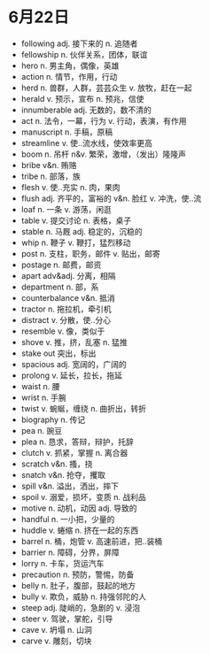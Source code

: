 # 6月22日

- following adj. 接下来的 n. 追随者
- fellowship n. 伙伴关系，团体，联谊
- hero n. 男主角，偶像，英雄
- action n. 情节，作用，行动
- herd n. 兽群，人群，芸芸众生 v. 放牧，赶在一起
- herald v. 预示，宣布 n. 预兆，信使
- innumberable adj. 无数的，数不清的
- act n. 法令，一幕，行为 v. 行动，表演，有作用
- manuscript n. 手稿，原稿
- streamline v. 使..流水线，使效率更高
- boom n. 吊杆 n&v. 繁荣，激增，（发出）隆隆声
- bribe v&n. 贿赂
- tribe n. 部落，族
- flesh v. 使..充实 n. 肉，果肉
- flush adj. 齐平的，富裕的 v&n. 脸红 v. 冲洗，使..流
- loaf n. 一条 v. 游荡，闲逛
- table v. 提交讨论 n. 表格，桌子
- stable n. 马厩 adj. 稳定的，沉稳的
- whip n. 鞭子 v. 鞭打，猛烈移动
- post n. 支柱，职务，邮件 v. 贴出，邮寄
- postage n. 邮费，邮资
- apart adv&adj. 分离，相隔
- department n. 部，系
- counterbalance v&n. 抵消
- tractor n. 拖拉机，牵引机
- distract v. 分散，使..分心
- resemble v. 像，类似于
- shove v. 推，挤，乱塞 n. 猛推
- stake out 突出，标出
- spacious adj. 宽阔的，广阔的
- prolong v. 延长，拉长，拖延
- waist n. 腰
- wrist n. 手腕
- twist v. 蜿蜒，缠绕 n. 曲折出，转折
- biography n. 传记
- pea n. 豌豆
- plea n. 恳求，答辩，辩护，托辞
- clutch v. 抓紧，掌握 n. 离合器
- scratch v&n. 搔，挠
- snatch v&n. 抢夺，攫取
- spill v&n. 溢出，洒出，摔下
- spoil v. 溺爱，损坏，变质 n. 战利品
- motive n. 动机，动因 adj. 导致的
- handful n. 一小把，少量的
- huddle v. 蜷缩 n. 挤在一起的东西
- barrel n. 桶，炮管 v. 高速前进，把..装桶
- barrier n. 障碍，分界，屏障
- lorry n. 卡车，货运汽车
- precaution n. 预防，警惕，防备
- belly n. 肚子，腹部，鼓起的地方
- bully v. 欺负，威胁 n. 持强邻陀的人
- steep adj. 陡峭的，急剧的 v. 浸泡
- steer v. 驾驶，掌舵，引导
- cave v. 坍塌 n. 山洞
- carve v. 雕刻，切块
